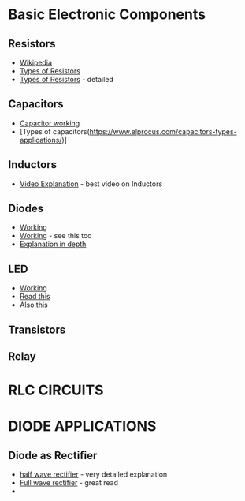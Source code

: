 # Basic Electronic Components

## Resistors
- [Wikipedia](https://en.wikipedia.org/wiki/Resistor)
- [Types of Resistors](https://www.electronics-tutorials.ws/resistor/res_1.html)
- [Types of Resistors](https://www.electricaltechnology.org/2015/01/resistor-types-resistors-fixed-variable-linear-non-linear.html) - detailed

## Capacitors
- [Capacitor working](https://www.electronics-tutorials.ws/capacitor/cap_1.html)
- [Types of capacitors(https://www.elprocus.com/capacitors-types-applications/)]

## Inductors
- [Video Explanation](https://www.youtube.com/watch?v=KSylo01n5FY&t=553s) - best video on Inductors



## Diodes
- [Working](https://www.youtube.com/watch?v=Fwj_d3uO5g8)
- [Working](https://www.youtube.com/watch?v=JNi6WY7WKAI) - see this too
- [Explanation in depth](https://www.electrical4u.com/diode-working-principle-and-types-of-diode/)


## LED
- [Working](https://www.youtube.com/watch?v=wl45Rrt4j2U&t=194s)
- [Read this](https://www.toppr.com/bytes/principles-of-led/)
- [Also this](https://www.elprocus.com/light-emitting-diode-led-working-application/)

## Transistors




## Relay



# RLC CIRCUITS






# DIODE APPLICATIONS

## Diode as Rectifier
- [half wave rectifier](https://www.electrical4u.com/half-wave-rectifiers/) - very detailed explanation
- [Full wave rectifier](https://physics-and-radio-electronics.com/electronic-devices-and-circuits/rectifier/fullwaverectifier.html) - great read
- 